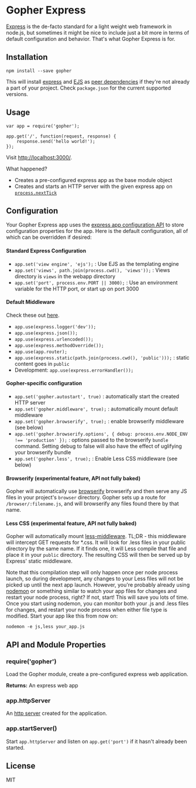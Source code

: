 # Gopher Express

[Express](http://expressjs.com) is the de-facto standard for a light weight web framework in node.js, but sometimes it might be nice to include just a bit more in terms of default configuration and behavior. That's what Gopher Express is for.

## Installation

    npm install --save gopher

This will install [express](http://expressjs.com) and [EJS](https://github.com/visionmedia/ejs) as [peer dependencies](http://blog.nodejs.org/2013/02/07/peer-dependencies/) if they're not already a part of your project.  Check `package.json` for the current supported versions.

## Usage

    var app = require('gopher');

    app.get('/', function(request, response) {
        response.send('hello world!');
    });

Visit [http://localhost:3000/](http://localhost:3000/).

What happened?

* Creates a pre-configured express app as the base module object
* Creates and starts an HTTP server with the given express app on [`process.nextTick`](http://nodejs.org/api/process.html#process_process_nexttick_callback)

## Configuration

Your Gopher Express app uses the [express app configuration API](http://expressjs.com/api.html#app.set) to store configuration properties for the app.  Here is the default configuration, all of which can be overridden if desired:

#### Standard Express Configuration
* `app.set('view engine', 'ejs');` : Use EJS as the templating engine
* `app.set('views', path.join(process.cwd(), 'views'));` : Views directory is `views` in the webapp directory
* `app.set('port', process.env.PORT || 3000);` : Use an environment variable for the HTTP port, or start up on port 3000

#### Default Middleware
Check these out [here](http://expressjs.com/api.html#middleware).

* `app.use(express.logger('dev'));`
* `app.use(express.json());`
* `app.use(express.urlencoded());`
* `app.use(express.methodOverride());`
* `app.use(app.router);`
* `app.use(express.static(path.join(process.cwd(), 'public')));` : static content goes in `public`
* Development: `app.use(express.errorHandler());`

#### Gopher-specific configuration
* `app.set('gopher.autostart', true)` : automatically start the created HTTP server
* `app.set('gopher.middleware', true);` : automatically mount default middleware
* `app.set('gopher.browserify', true);` : enable browserify middleware (see below)
* `app.set('gopher.browserify.options', { debug: process.env.NODE_ENV !== 'production' });` : options passed to the browserify `bundle` command. Setting debug to false will also have the effect of uglifying your browserify bundle  
* `app.set('gopher.less', true);` : Enable Less CSS middleware (see below)

#### Browserify (experimental feature, API not fully baked)
Gopher will automatically use [browserify](https://github.com/substack/node-browserify) browserify and then serve any JS files in your project's `browser` directory. Gopher sets up a route for `/browser/:filename.js`, and will browserify any files found there by that name. 

#### Less CSS (experimental feature, API not fully baked)
Gopher will automatically mount [less-middleware](https://github.com/emberfeather/less.js-middleware).  TL;DR - this middleware will intercept GET requests for *.css.  It will look for .less files in your public directory by the same name. If it finds one, it will Less compile that file and place it in your `public` directory.  The resulting CSS will then be served up by Express' static middleware.

Note that this compilation step will only happen once per node process launch, so during development, any changes to your Less files will not be picked up until the next app launch.  However, you're probably already using [nodemon](https://github.com/remy/nodemon) or something similar to watch your app files for changes and restart your node process, right? If not, start! This will save you lots of time.  Once you start using nodemon, you can monitor both your .js and .less files for changes, and restart your node process when either file type is modified. Start your app like this from now on:

    nodemon -e js,less your_app.js

## API and Module Properties

### require('gopher')

Load the Gopher module, create a pre-configured express web application.

__Returns:__ An express web app

### app.httpServer

An [http server](http://nodejs.org/api/http.html#http_class_http_server) created for the application.

### app.startServer()

Start `app.httpServer` and listen on `app.get('port')` if it hasn't already been started.

## License

MIT

